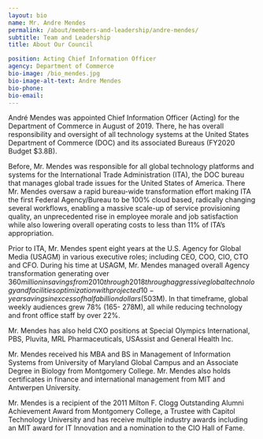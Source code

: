 ```yaml
---
layout: bio
name: Mr. Andre Mendes
permalink: /about/members-and-leadership/andre-mendes/
subtitle: Team and Leadership
title: About Our Council

position: Acting Chief Information Officer
agency: Department of Commerce
bio-image: /bio_mendes.jpg
bio-image-alt-text: Andre Mendes
bio-phone:
bio-email:
---
```

André Mendes was appointed Chief Information Officer (Acting)
for the Department of Commerce in August of 2019. There, he
has overall responsibility and oversight of all technology systems
at the United States Department of Commerce (DOC) and its
associated Bureaus (FY2020 Budget $3.8B).

Before, Mr. Mendes was responsible for all global technology
platforms and systems for the International Trade Administration
(ITA), the DOC bureau that manages global trade issues for the
United States of America. There Mr. Mendes oversaw a rapid bureau-wide transformation effort making
ITA the first Federal Agency/Bureau to be 100% cloud based, radically changing several workflows,
enabling a massive scale-up of service provisioning quality, an unprecedented rise in employee morale
and job satisfaction while also lowering overall operating costs to less than 11% of ITA’s appropriation.

Prior to ITA, Mr. Mendes spent eight years at the U.S. Agency for Global Media (USAGM) in various
executive roles; including CEO, COO, CIO, CTO and CFO. During his time at USAGM, Mr. Mendes
managed overall Agency transformation generating over $360 million in savings from 2010 through
2018 through aggressive global technology and facilities optimization with projected 10-year savings in
excess of half a billion dollars ($503M). In that timeframe, global weekly audiences grew 78% (165-
278M), all while reducing technology and front office staff by over 22%.

Mr. Mendes has also held CXO positions at Special Olympics International, PBS, Pluvita, MRL
Pharmaceuticals, USAssist and General Health Inc.

Mr. Mendes received his MBA and BS in Management of Information Systems from University of
Maryland Global Campus and an Associate Degree in Biology from Montgomery College. Mr. Mendes
also holds certificates in finance and international management from MIT and Antwerpen University.

Mr. Mendes is a recipient of the 2011 Milton F. Clogg Outstanding Alumni Achievement Award from
Montgomery College, a Trustee with Capitol Technology University and has receive multiple industry
awards including an MIT award for IT Innovation and a nomination to the CIO Hall of Fame.
